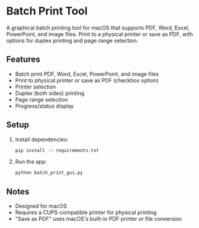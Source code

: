 # Batch Print Tool

A graphical batch printing tool for macOS that supports PDF, Word, Excel, PowerPoint, and image files. Print to a physical printer or save as PDF, with options for duplex printing and page range selection.

## Features
- Batch print PDF, Word, Excel, PowerPoint, and image files
- Print to physical printer or save as PDF (checkbox option)
- Printer selection
- Duplex (both sides) printing
- Page range selection
- Progress/status display

## Setup
1. Install dependencies:
   ```bash
   pip install -r requirements.txt
   ```
2. Run the app:
   ```bash
   python batch_print_gui.py
   ```

## Notes
- Designed for macOS
- Requires a CUPS-compatible printer for physical printing
- "Save as PDF" uses macOS's built-in PDF printer or file conversion 